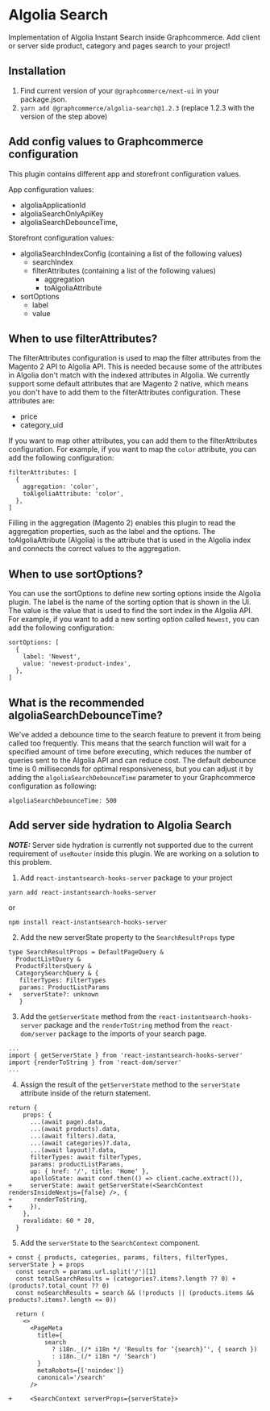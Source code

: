 # Algolia Search

Implementation of Algolia Instant Search inside Graphcommerce. Add client or
server side product, category and pages search to your project!

## Installation

1. Find current version of your `@graphcommerce/next-ui` in your package.json.
2. `yarn add @graphcommerce/algolia-search@1.2.3` (replace 1.2.3 with the
   version of the step above)

## Add config values to Graphcommerce configuration

This plugin contains different app and storefront configuration values.

App configuration values:

- algoliaApplicationId
- algoliaSearchOnlyApiKey
- algoliaSearchDebounceTime,

Storefront configuration values:

- algoliaSearchIndexConfig (containing a list of the following values)
  - searchIndex
  - filterAttributes (containing a list of the following values)
    - aggregation
    - toAlgoliaAttribute
- sortOptions
  - label
  - value

## When to use filterAttributes?

The filterAttributes configuration is used to map the filter attributes from the
Magento 2 API to Algolia API. This is needed because some of the attributes in
Algolia don't match with the indexed attributes in Algolia. We currently support
some default attributes that are Magento 2 native, which means you don't have to
add them to the filterAttributes configuration. These attributes are:

- price
- category_uid

If you want to map other attributes, you can add them to the filterAttributes
configuration. For example, if you want to map the `color` attribute, you can
add the following configuration:

```
filterAttributes: [
  {
    aggregation: 'color',
    toAlgoliaAttribute: 'color',
  },
]
```

Filling in the aggregation (Magento 2) enables this plugin to read the
aggregation properties, such as the label and the options. The
toAlgoliaAttribute (Algolia) is the attribute that is used in the Algolia index
and connects the correct values to the aggregation.

## When to use sortOptions?

You can use the sortOptions to define new sorting options inside the Algolia
plugin. The label is the name of the sorting option that is shown in the UI. The
value is the value that is used to find the sort index in the Algolia API. For
example, if you want to add a new sorting option called `Newest`, you can add
the following configuration:

```
sortOptions: [
  {
    label: 'Newest',
    value: 'newest-product-index',
  },
]
```

## What is the recommended algoliaSearchDebounceTime?

We've added a debounce time to the search feature to prevent it from being
called too frequently. This means that the search function will wait for a
specified amount of time before executing, which reduces the number of queries
sent to the Algolia API and can reduce cost. The default debounce time is 0
milliseconds for optimal responsiveness, but you can adjust it by adding the
`algoliaSearchDebounceTime` parameter to your Graphcommerce configuration as
following:

```
algoliaSearchDebounceTime: 500

```

## Add server side hydration to Algolia Search

**_NOTE:_** Server side hydration is currently not supported due to the current
requirement of `useRouter` inside this plugin. We are working on a solution to
this problem.

1. Add `react-instantsearch-hooks-server` package to your project

```
yarn add react-instantsearch-hooks-server

```

or

```
npm install react-instantsearch-hooks-server
```

2. Add the new serverState property to the `SearchResultProps` type

```
type SearchResultProps = DefaultPageQuery &
  ProductListQuery &
  ProductFiltersQuery &
  CategorySearchQuery & {
   filterTypes: FilterTypes
   params: ProductListParams
+   serverState?: unknown
   }
```

3. Add the `getServerState` method from the `react-instantsearch-hooks-server`
   package and the `renderToString` method from the `react-dom/server` package
   to the imports of your search page.

```
...
import { getServerState } from 'react-instantsearch-hooks-server'
import {renderToString } from 'react-dom/server'
...

```

4. Assign the result of the `getServerState` method to the `serverState`
   attribute inside of the return statement.

```
return {
    props: {
      ...(await page).data,
      ...(await products).data,
      ...(await filters).data,
      ...(await categories)?.data,
      ...(await layout)?.data,
      filterTypes: await filterTypes,
      params: productListParams,
      up: { href: '/', title: 'Home' },
      apolloState: await conf.then(() => client.cache.extract()),
+     serverState: await getServerState(<SearchContext rendersInsideNextjs={false} />, {
+      renderToString,
+     }),
    },
    revalidate: 60 * 20,
  }
```

5. Add the `serverState` to the `SearchContext` component.

```
+ const { products, categories, params, filters, filterTypes, serverState } = props
  const search = params.url.split('/')[1]
  const totalSearchResults = (categories?.items?.length ?? 0) + (products?.total_count ?? 0)
  const noSearchResults = search && (!products || (products.items && products?.items?.length <= 0))

  return (
    <>
      <PageMeta
        title={
          search
            ? i18n._(/* i18n */ 'Results for ‘{search}’', { search })
            : i18n._(/* i18n */ 'Search')
        }
        metaRobots={['noindex']}
        canonical='/search'
      />

+     <SearchContext serverProps={serverState}>
```
